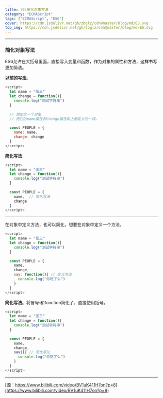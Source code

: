 ```yaml
---
title: (6)简化对象写法
category: "ECMAScript"
tags: ["ECMAScript", "ES6"]
cover: https://cdn.jsdelivr.net/gh/zbglz/cdn@master/blog/md/ES.svg
top_img: https://cdn.jsdelivr.net/gh/zbglz/cdn@master/blog/md/ES.svg
---
```


***

### 简化对象写法

ES6允许在大括号里面，直接写入变量和函数，作为对象的属性和方法，这样书写更加简洁。

**以前的写法**。


```js es
<script>
  let name = "张三"
  let change = function(){
    console.log("测试字符串")
  }
  
  // 想定义一个对象
  // 而它的name属性和change属性和上面定义的一样。
  
  const PEOPLE = {
    name: name,
    change: change
  }
</script>
```


**简化写法**


```js es
<script>
  let name = "张三"
  let change = function(){
    console.log("测试字符串")
  }
  
  const PEOPLE = {
    name,  // 简化写法
    change
  }
</script>
```


***

在对象中定义方法，也可以简化，想要在对象中定义一个方法。


```js es
<script>
  let name = "张三"
  let change = function(){
    console.log("测试字符串")
  }
  
  const PEOPLE = {
    name,
    change,
    say: function(){ // 定义方法
      console.log("你吃了么")
    }
  }
</script>
```


**简化写法**。将冒号:和function简化了，直接使用括号。


```js es
<script>
  let name = "张三"
  let change = function(){
    console.log("测试字符串")
  }
  
  const PEOPLE = {
    name,
    change,
    say(){ // 简化写法
      console.log("你吃了么")
    }
  }
</script>
```


***

[源：https://www.bilibili.com/video/BV1uK411H7on?p=8](https://www.bilibili.com/video/BV1uK411H7on?p=8)